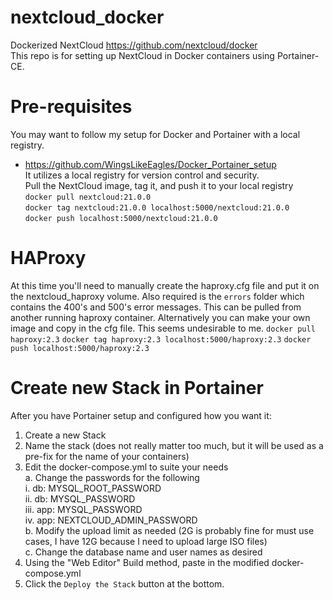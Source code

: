 # nextcloud_docker
Dockerized NextCloud https://github.com/nextcloud/docker  
This repo is for setting up NextCloud in Docker containers using Portainer-CE. 

# Pre-requisites
You may want to follow my setup for Docker and Portainer with a local registry.  
- https://github.com/WingsLikeEagles/Docker_Portainer_setup  
It utilizes a local registry for version control and security.  
Pull the NextCloud image, tag it, and push it to your local registry  
`docker pull nextcloud:21.0.0`  
`docker tag nextcloud:21.0.0 localhost:5000/nextcloud:21.0.0`  
`docker push localhost:5000/nextcloud:21.0.0`  

# HAProxy
At this time you'll need to manually create the haproxy.cfg file and put it on the nextcloud_haproxy volume.  Also required is the `errors` folder which contains the 400's and 500's error messages.  This can be pulled from another running haproxy container.  Alternatively you can make your own image and copy in the cfg file.  This seems undesirable to me.
`docker pull haproxy:2.3`
`docker tag haproxy:2.3 localhost:5000/haproxy:2.3`
`docker push localhost:5000/haproxy:2.3`

# Create new Stack in Portainer
After you have Portainer setup and configured how you want it:  
1. Create a new Stack  
2. Name the stack (does not really matter too much, but it will be used as a pre-fix for the name of your containers)  
3. Edit the docker-compose.yml to suite your needs  
  a. Change the passwords for the following  
    i. db: MYSQL_ROOT_PASSWORD  
    ii. db: MYSQL_PASSWORD  
    iii. app: MYSQL_PASSWORD  
    iv. app: NEXTCLOUD_ADMIN_PASSWORD  
  b. Modify the upload limit as needed (2G is probably fine for must use cases, I have 12G because I need to upload large ISO files)  
  c. Change the database name and user names as desired  
5. Using the "Web Editor" Build method, paste in the modified docker-compose.yml  
6. Click the `Deploy the Stack` button at the bottom.  

